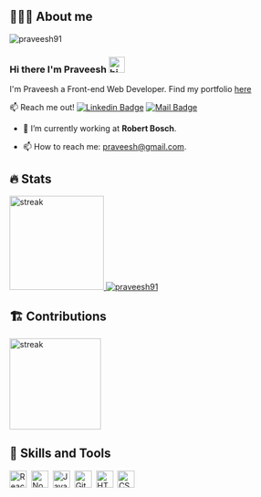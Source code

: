 ## 👨🏻‍💻 About me

<p align="left"> <img src="https://komarev.com/ghpvc/?username=praveesh91&label=Profile%20views&color=0e75b6&style=flat" alt="praveesh91" /> </p>

### Hi there I'm Praveesh <img src="https://user-images.githubusercontent.com/1303154/88677602-1635ba80-d120-11ea-84d8-d263ba5fc3c0.gif" width="28px" alt="hi">

I'm Praveesh a Front-end Web Developer.
Find my portfolio [here](https://www.praveeshpavithran.online)

:mailbox: Reach me out!
[![Linkedin Badge](https://img.shields.io/badge/-Praveesh-0e76a8?style=flat&labelColor=0e76a8&logo=linkedin&logoColor=white)](https://www.linkedin.com/in/praveeshpavithran/) [![Mail Badge](https://img.shields.io/badge/-praveesh91-c0392b?style=flat&labelColor=c0392b&logo=gmail&logoColor=white)](mailto:praveesh91@gmail.com)


- 🔭 I’m currently working at **Robert Bosch**.

- 📫 How to reach me: praveesh@gmail.com.

## 🔥 Stats
  
  <a href="https://github.com/praveesh91/github-readme-stats">
  <img alt="streak" title="streak" src="https://github-readme-stats.vercel.app/api?username=praveesh91&show_icons=true&theme=tokyonight" height="165"/>
 <img align="streak" src="https://github-readme-stats.vercel.app/api/top-langs?username=praveesh91&show_icons=true&locale=en&layout=compact&&theme=tokyonight"" alt="praveesh91" />
  </a>
  

## 🏗️ Contributions   

  <a href="https://git.io/streak-stats">
  <img alt="streak" title="streak" src="https://github-readme-streak-stats.herokuapp.com/?user=praveesh91&theme=radical&hide_border=true&count_private=true" height="160"/>
  </a>


## 🔧 Skills and Tools

<span><img title="React" src="https://cdn.jsdelivr.net/gh/devicons/devicon@latest/icons/react/react-original.svg" width="30px"></span>&nbsp;
<span><img title="Node.Js" src="https://cdn.jsdelivr.net/gh/devicons/devicon@latest/icons/nodejs/nodejs-plain.svg" width="30px"></span>&nbsp;
<span><img title="Javascript" src="https://cdn.jsdelivr.net/gh/devicons/devicon@latest/icons/javascript/javascript-original.svg" width="30px"></span>&nbsp;
<span><img title="Git" src="https://cdn.jsdelivr.net/gh/devicons/devicon@latest/icons/git/git-original.svg" width="30px"></span>&nbsp;
<span><img title="HTML5" src="https://cdn.jsdelivr.net/gh/devicons/devicon@latest/icons/html5/html5-plain.svg" width="30px"></span>&nbsp;
<span><img title="CSS3" src="https://cdn.jsdelivr.net/gh/devicons/devicon@latest/icons/css3/css3-plain.svg" width="30px"></span>&nbsp;
                                                                                                                        
